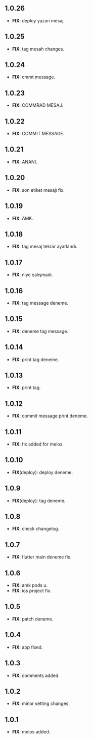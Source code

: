 ## 1.0.26

 - **FIX**: deploy yazan mesaj.

## 1.0.25

 - **FIX**: tag mesah changes.

## 1.0.24

 - **FIX**: cmmt message.

## 1.0.23

 - **FIX**: COMMRAD MESAJ.

## 1.0.22

 - **FIX**: COMMIT MESSAGE.

## 1.0.21

 - **FIX**: ANANI.

## 1.0.20

 - **FIX**: son etiket mesajı fix.

## 1.0.19

 - **FIX**: AMK.

## 1.0.18

 - **FIX**: tag mesaj tekrar ayarlandı.

## 1.0.17

 - **FIX**: niye çalışmadı.

## 1.0.16

 - **FIX**: tag message deneme.

## 1.0.15

 - **FIX**: deneme tag message.

## 1.0.14

 - **FIX**: print tag deneme.

## 1.0.13

 - **FIX**: print tag.

## 1.0.12

 - **FIX**: commit message print deneme.

## 1.0.11

 - **FIX**: fix added for melos.

## 1.0.10

 - **FIX**(deploy): deploy deneme.

## 1.0.9

 - **FIX**(deploy): tag deneme.

## 1.0.8

 - **FIX**: check changelog.

## 1.0.7

 - **FIX**: flutter main deneme fix.

## 1.0.6

 - **FIX**: amk pods u.
 - **FIX**: ios project fix.

## 1.0.5

 - **FIX**: patch deneme.

## 1.0.4

 - **FIX**: app fixed.

## 1.0.3

 - **FIX**: comments added.

## 1.0.2

 - **FIX**: minor setting changes.

## 1.0.1

 - **FIX**: melos added.


